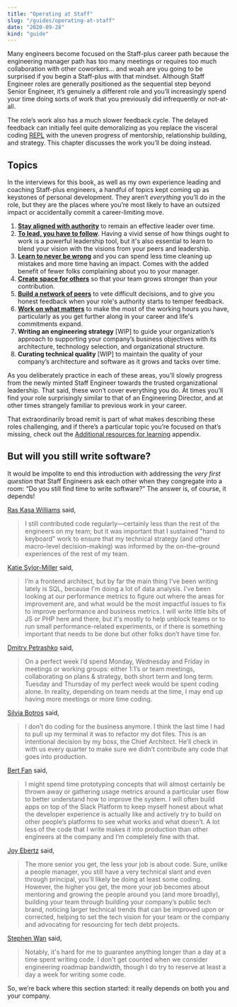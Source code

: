 ```yaml
---
title: "Operating at Staff"
slug: "/guides/operating-at-staff"
date: "2020-09-28"
kind: "guide"
---
```


Many engineers become focused on the Staff-plus career path because the engineering manager path has too many meetings or requires too much collaboration with other coworkers… and woah are you going to be surprised if you begin a Staff-plus with that mindset. Although Staff Engineer roles are generally positioned as the sequential step beyond Senior Engineer, it’s genuinely a different role and you’ll increasingly spend your time doing sorts of work that you previously did infrequently or not-at-all.

The role’s work also has a much slower feedback cycle. The delayed feedback can initially feel quite demoralizing as you replace the visceral coding [REPL](https://en.wikipedia.org/wiki/Read–eval–print_loop) with the uneven progress of mentorship, relationship building, and strategy. This chapter discusses the work you’ll be doing instead.

## Topics

In the interviews for this book, as well as my own experience leading and coaching Staff-plus engineers, a handful of topics kept coming up as keystones of personal development. They aren’t _everything_ you’ll do in the role, but they are the places where you’re most likely to have an outsized impact or accidentally commit a career-limiting move.


1. **[Stay aligned with authority](https://staffeng.com/guides/staying-aligned-with-authority)** to remain an effective leader over time.
2. **[To lead, you have to follow](https://staffeng.com/guides/to-lead-follow)**. Having a vivid sense of how things ought to work
    is a powerful leadership tool, but it's also essential to learn to blend your vision with the visions from your peers and leadership.
3. **[Learn to never be wrong](https://staffeng.com/guides/learn-to-never-be-wrong)** and you can spend less time cleaning up mistakes
    and more time having an impact. Comes with the added benefit of fewer folks complaining about you to your manager.
4. **[Create space for others](https://staffeng.com/guides/create-space-for-others)** so that your team grows stronger than your contribution.
5. **[Build a network of peers](https://staffeng.com/guides/network-of-peers)** to vete difficult decisions, and to give you
    honest feedback when your role's authority starts to temper feedback.
6. **[Work on what matters](https://staffeng.com/guides/work-on-what-matters)** to make the most of the working hours you have,
    particularly as you get further along in your career and life's commitments expand.
7. **Writing an engineering strategy** [WIP] to guide your organization’s approach to supporting your company’s business objectives with its architecture, technology selection, and organizational structure.
8. **Curating technical quality** [WIP] to maintain the quality of your company’s architecture and software as it grows and tacks over time.

As you deliberately practice in each of these areas, you’ll slowly progress from the newly minted Staff Engineer towards the trusted organizational leadership. That said, these won’t cover everything you do. At times you’ll find your role surprisingly similar to that of an Engineering Director, and at other times strangely familiar to previous work in your career.

That extraordinarily broad remit is part of what makes describing these roles challenging, and if there’s a particular topic you’re focused on that’s missing, check out the [Additional resources for learning](https://staffeng.com/guides/learning-materials) appendix.

## But will you still write software?

It would be impolite to end this introduction with addressing the _very first question_ that Staff Engineers ask each other when they congregate into a room: “Do you still find time to write software?” The answer is, of course, it depends!

[Ras Kasa Williams](https://staffeng.com/stories/ras-kasa-williams) said,

> I still contributed code regularly—certainly less than the rest of the engineers on my team; but it was important that I sustained "hand to keyboard" work to ensure that my technical strategy (and other macro–level decision–making) was informed by the on–the–ground experiences of the rest of my team.

[Katie Sylor-Miller](https://staffeng.com/stories/katie-sylor-miller) said,

>  I’m a frontend architect, but by far the main thing I've been writing lately is SQL, because I'm doing a lot of data analysis. I’ve been looking at our performance metrics to figure out where the areas for improvement are, and what would be the most impactful issues to fix to improve performance and business metrics. I will write little bits of JS or PHP here and there, but it's mostly to help unblock teams or to run small performance-related experiments, or if there is something important that needs to be done but other folks don’t have time for.

[Dmitry Petrashko](https://staffeng.com/stories/dmitry-petrashko) said,

> On a perfect week I’d spend Monday, Wednesday and Friday in meetings or working groups: either 1:1’s or team meetings, collaborating on plans & strategy, both short term and long term. Tuesday and Thursday of my perfect week would be spent coding alone. In reality, depending on team needs at the time, I may end up having more meetings or more time coding.

[Silvia Botros](https://staffeng.com/stories/silvia-botros) said,

> I don’t do coding for the business anymore. I think the last time I had to pull up my terminal it was to refactor my dot files. This is an intentional decision by my boss, the Chief Architect. He’ll check in with us every quarter to make sure we didn’t contribute any code that goes into production.

[Bert Fan](https://staffeng.com/stories/bert-fan) said,

> I might spend time prototyping concepts that will almost certainly be thrown away or gathering usage metrics around a particular user flow to better understand how to improve the system. I will often build apps on top of the Slack Platform to keep myself honest about what the developer experience is actually like and actively try to build on other people’s platforms to see what works and what doesn’t. A lot less of the code that I write makes it into production than other engineers at the company and I’m completely fine with that.

[Joy Ebertz](https://staffeng.com/stories/joy-ebertz) said,

> The more senior you get, the less your job is about code. Sure, unlike a people manager, you still have a very technical slant and even through principal, you’ll likely be doing at least some coding. However, the higher you get, the more your job becomes about mentoring and growing the people around you (and more broadly), building your team through building your company’s public tech brand, noticing larger technical trends that can be improved upon or corrected, helping to set the tech vision for your team or the company and advocating for resourcing for tech debt projects.

[Stephen Wan](https://staffeng.com/stories/stephen-wan) said,

> Notably, it's hard for me to guarantee anything longer than a day at a time spent writing code. I don't get counted when we consider engineering roadmap bandwidth, though I do try to reserve at least a day a week for writing some code.

So, we’re back where this section started: it really depends on both you and your company.
